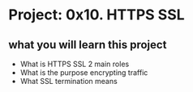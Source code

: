 # Project: 0x10. HTTPS SSL

## what you will learn this project

* What is HTTPS SSL 2 main roles
* What is the purpose encrypting traffic
* What SSL termination means
